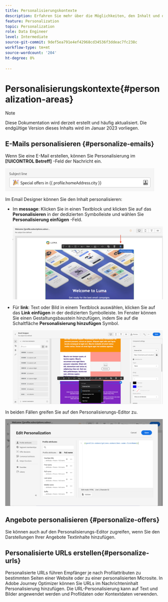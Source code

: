 ```yaml
---
title: Personalisierungskontexte
description: Erfahren Sie mehr über die Möglichkeiten, den Inhalt und die Anzeige Ihrer Nachrichten zu personalisieren.
feature: Personalization
topic: Personalization
role: Data Engineer
level: Intermediate
source-git-commit: 9def5ea791e4ef42968cd34536f3ddeac7fc238c
workflow-type: tm+mt
source-wordcount: '204'
ht-degree: 0%

---
```


# Personalisierungskontexte{#personalization-areas}

>[!NOTE]
>
>Diese Dokumentation wird derzeit erstellt und häufig aktualisiert. Die endgültige Version dieses Inhalts wird im Januar 2023 vorliegen.

## E-Mails personalisieren {#personalize-emails}

Wenn Sie eine E-Mail erstellen, können Sie Personalisierung im **[!UICONTROL Betreff]** -Feld der Nachricht ein.

![](assets/perso_subject.png)

Im Email Designer können Sie den Inhalt personalisieren:

* Im **message**: Klicken Sie in einen Textblock und klicken Sie auf das **Personalisieren** in der dedizierten Symbolleiste und wählen Sie **Personalisierung einfügen** -Feld.

   ![](assets/perso_insert.png)

* Für **link**: Text oder Bild in einem Textblock auswählen, klicken Sie auf das **Link einfügen** in der dedizierten Symbolleiste. Im Fenster können Sie einen Gestaltungsbaustein hinzufügen, indem Sie auf die Schaltfläche **Personalisierung hinzufügen** Symbol.

   ![](assets/perso_link.png)

In beiden Fällen greifen Sie auf den Personalisierungs-Editor zu.

![](assets/perso_ee.png)

## Angebote personalisieren {#personalize-offers}

Sie können auch auf den Personalisierungs-Editor zugreifen, wenn Sie den Darstellungen Ihrer Angebote Textinhalte hinzufügen.

## Personalisierte URLs erstellen{#personalize-urls}

Personalisierte URLs führen Empfänger je nach Profilattributen zu bestimmten Seiten einer Website oder zu einer personalisierten Microsite. In Adobe Journey Optimizer können Sie URLs im Nachrichteninhalt Personalisierung hinzufügen. Die URL-Personalisierung kann auf Text und Bilder angewendet werden und Profildaten oder Kontextdaten verwenden.


